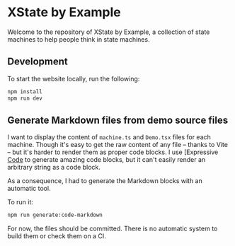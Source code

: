 # XState by Example

Welcome to the repository of XState by Example, a collection of state machines to help people think in state machines.

## Development

To start the website locally, run the following:

```bash
npm install
npm run dev
```

## Generate Markdown files from demo source files

I want to display the content of `machine.ts` and `Demo.tsx` files for each machine. Though it's easy to get the raw content of any file – thanks to Vite – but it's harder to render them as proper code blocks. I use [Expressive [Code](https://expressive-code.com/) to generate amazing code blocks, but it can't easily render an arbitrary string as a code block.

As a consequence, I had to generate the Markdown blocks with an automatic tool.

To run it:

```bash
npm run generate:code-markdown
```

For now, the files should be committed. There is no automatic system to build them or check them on a CI.
